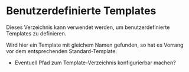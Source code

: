 # Benutzerdefinierte Templates

Dieses Verzeichnis kann verwendet werden, um benutzerdefinierte Templates zu definieren.

Wird hier ein Template mit gleichem Namen gefunden, so hat es Vorrang vor dem entsprechenden Standard-Template.

- Eventuell Pfad zum Template-Verzeichnis konfigurierbar machen?
